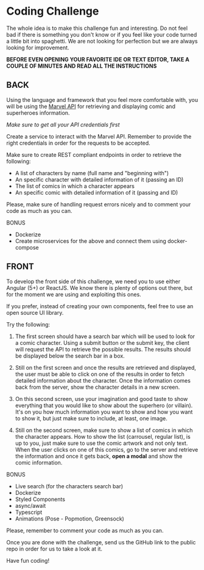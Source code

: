 # Coding Challenge

The whole idea is to make this challenge fun and interesting. Do not feel bad if there is something you don't know or if you feel like your code turned a little bit into spaghetti. We are not looking for perfection but we are always looking for improvement.

**BEFORE EVEN OPENING YOUR FAVORITE IDE OR TEXT EDITOR, TAKE A COUPLE OF MINUTES AND READ ALL THE INSTRUCTIONS**

## BACK

Using the language and framework that you feel more comfortable with, you will be using the [Marvel API](https://developer.marvel.com/) for retrieving and displaying comic and superheroes information.

_Make sure to get all your API credentials first_

Create a service to interact with the Marvel API. Remember to provide the right credentials in order for the requests to be accepted.

Make sure to create REST compliant endpoints in order to retrieve the following:

- A list of characters by name (full name and "beginning with")
- An specific character with detailed information of it (passing an ID)
- The list of comics in which a character appears
- An specific comic with detailed information of it (passing and ID)

Please, make sure of handling request errors nicely and to comment your code as much as you can.

BONUS

- Dockerize
- Create microservices for the above and connect them using docker-compose

## FRONT

To develop the front side of this challenge, we need you to use either Angular (5+) or ReactJS. We know there is plenty of options out there, but for the moment we are using and exploiting this ones.

If you prefer, instead of creating your own components, feel free to use an open source UI library.

Try the following:

1) The first screen should have a search bar which will be used to look for a comic character. Using a submit button or the submit key, the client will request the API to retrieve the possible results. The results should be displayed below the search bar in a box.

2) Still on the first screen and once the results are retrieved and displayed, the user must be able to click on one of the results in order to fetch detailed information about the character. Once the information comes back from the server, show the character details in a new screen.

3) On this second screen, use your imagination and good taste to show everything that you would like to show about the superhero (or villain). It's on you how much information you want to show and how you want to show it, but just make sure to include, at least, one image.

4) Still on the second screen, make sure to show a list of comics in which the character appears. How to show the list (carrousel, regular list), is up to you, just make sure to use the comic artwork and not only text. When the user clicks on one of this comics, go to the server and retrieve the information and once it gets back, **open a modal** and show the comic information.

BONUS

- Live search (for the characters search bar)
- Dockerize
- Styled Components
- async/await
- Typescript
- Animations (Pose - Popmotion, Greensock)


Please, remember to comment your code as much as you can.

Once you are done with the challenge, send us the GitHub link to the public repo in order for us to take a look at it.

Have fun coding!
